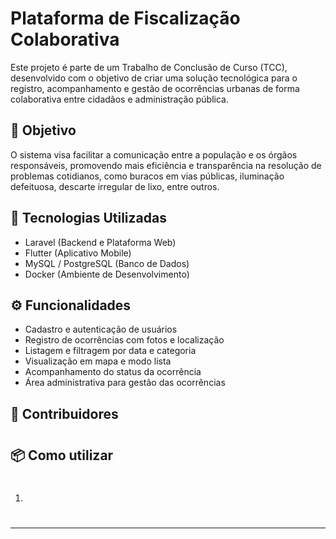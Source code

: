 
# Plataforma de Fiscalização Colaborativa

Este projeto é parte de um Trabalho de Conclusão de Curso (TCC), desenvolvido com o objetivo de criar uma solução tecnológica para o registro, acompanhamento e gestão de ocorrências urbanas de forma colaborativa entre cidadãos e administração pública.

## 🎯 Objetivo

O sistema visa facilitar a comunicação entre a população e os órgãos responsáveis, promovendo mais eficiência e transparência na resolução de problemas cotidianos, como buracos em vias públicas, iluminação defeituosa, descarte irregular de lixo, entre outros.

## 🧩 Tecnologias Utilizadas

- Laravel (Backend e Plataforma Web)
- Flutter (Aplicativo Mobile)
- MySQL / PostgreSQL (Banco de Dados)
- Docker (Ambiente de Desenvolvimento)

## ⚙️ Funcionalidades

- Cadastro e autenticação de usuários
- Registro de ocorrências com fotos e localização
- Listagem e filtragem por data e categoria
- Visualização em mapa e modo lista
- Acompanhamento do status da ocorrência
- Área administrativa para gestão das ocorrências

## 👥 Contribuidores

#

## 📦 Como utilizar

1. #

---
